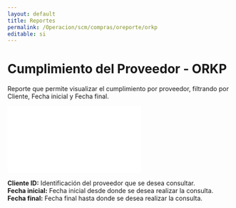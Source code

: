 ```yaml
---
layout: default
title: Reportes
permalink: /Operacion/scm/compras/oreporte/orkp
editable: si
---
```


# Cumplimiento del Proveedor - ORKP

Reporte que permite visualizar el cumplimiento por proveedor, filtrando por Cliente, Fecha inicial y Fecha final.  

![](orkp1.pgn)

**Cliente ID:** Identificación del proveedor que se desea consultar.  
**Fecha inicial:** Fecha inicial desde donde se desea realizar la consulta.  
**Fecha final:** Fecha final hasta donde se desea realizar la consulta.  

